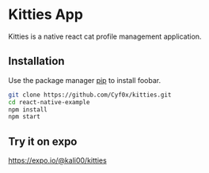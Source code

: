 # Kitties App

Kitties is a native react cat profile management application.

## Installation

Use the package manager [pip](https://pip.pypa.io/en/stable/) to install foobar.


```bash
git clone https://github.com/Cyf0x/kitties.git
cd react-native-example
npm install
npm start
```


## Try it on expo
<a href="https://expo.io/@kali00/kitties">https://expo.io/@kali00/kitties</a>

